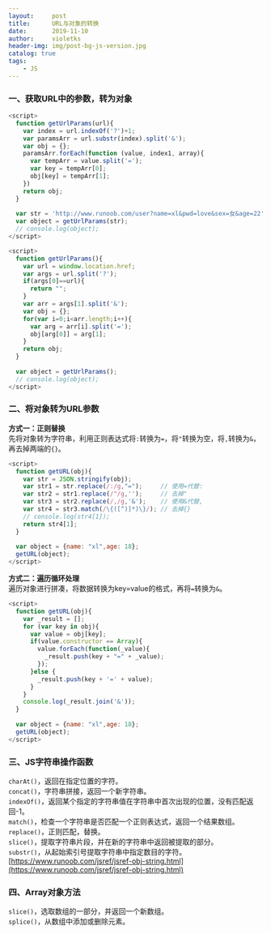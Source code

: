 ```yaml
---
layout:     post
title:      URL与对象的转换
date:       2019-11-10
author:     violetks
header-img: img/post-bg-js-version.jpg
catalog: true
tags:
    - JS
---
```


### 一、获取URL中的参数，转为对象
```javascript
<script>
  function getUrlParams(url){
    var index = url.indexOf('?')+1;
    var paramsArr = url.substr(index).split('&');
    var obj = {};
    paramsArr.forEach(function (value, index1, array){
      var tempArr = value.split('=');
      var key = tempArr[0];
      obj[key] = tempArr[1];
    })
    return obj;
  }
  
  var str = 'http://www.runoob.com/user?name=xl&pwd=love&sex=女&age=22';
  var object = getUrlParams(str);
  // console.log(object);
</script>
```
```javascript
<script>
  function getUrlParams(){
    var url = window.location.href;
    var args = url.split('?');
    if(args[0]==url){
      return "";
    }
    var arr = args[1].split('&');
    var obj = {};
    for(var i=0;i<arr.length;i++){
      var arg = arr[i].split('=');
      obj[arg[0]] = arg[1];
    }
    return obj;
  }
  
  var object = getUrlParams();
  // console.log(object);
</script>
```

### 二、将对象转为URL参数
**方式一：正则替换**<br>
先将对象转为字符串，利用正则表达式将`:`转换为`=`，将`"`转换为空，将`,`转换为`&`，再去掉两端的`{}`。<br>
```javascript
<script>
  function getURL(obj){
    var str = JSON.stringify(obj);
    var str1 = str.replace(/:/g,"=");     // 使用=代替:
    var str2 = str1.replace(/"/g,'');     // 去掉"
    var str3 = str2.replace(/,/g,'&');    // 使用&代替,
    var str4 = str3.match(/\{([^)]*)\}/); // 去掉{}
    // console.log(str4[1]);
    return str4[1];
  }
  
  var object = {name: "xl",age: 18};
  getURL(object);
</script>
```
**方式二：遍历循环处理**<br>
遍历对象进行拼凑，将数据转换为key=value的格式，再将`=`转换为`&`。<br>
```javascript
<script>
  function getURL(obj){
    var _result = [];
    for (var key in obj){
      var value = obj[key];
      if(value.constructor == Array){
        value.forEach(function(_value){
          _result.push(key + "=" + _value);
        });
      }else {
        _result.push(key + '=' + value);
      }
    }
    console.log(_result.join('&'));
  }
  
  var object = {name: "xl",age: 18};
  getURL(object);
</script>
```

### 三、JS字符串操作函数
`charAt()`，返回在指定位置的字符。<br>
`concat()`，字符串拼接，返回一个新字符串。<br>
`indexOf()`，返回某个指定的字符串值在字符串中首次出现的位置，没有匹配返回-1。<br>
`match()`，检查一个字符串是否匹配一个正则表达式，返回一个结果数组。<br>
`replace()`，正则匹配，替换。<br>
`slice()`，提取字符串片段，并在新的字符串中返回被提取的部分。<br>
`substr()`，从起始索引号提取字符串中指定数目的字符。<br>
[https://www.runoob.com/jsref/jsref-obj-string.html](https://www.runoob.com/jsref/jsref-obj-string.html)<br>

### 四、Array对象方法
`slice()`，选取数组的一部分，并返回一个新数组。<br>
`splice()`，从数组中添加或删除元素。<br>
